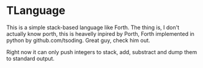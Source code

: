 # TLanguage
This is a simple stack-based language like Forth. The thing is, I don't actually know porth, this is heavelly inpired by Porth, Forth implemented in python by github.com/tsoding. Great guy, check him out.

Right now it can only push integers to stack, add, substract and dump them to standard output.
